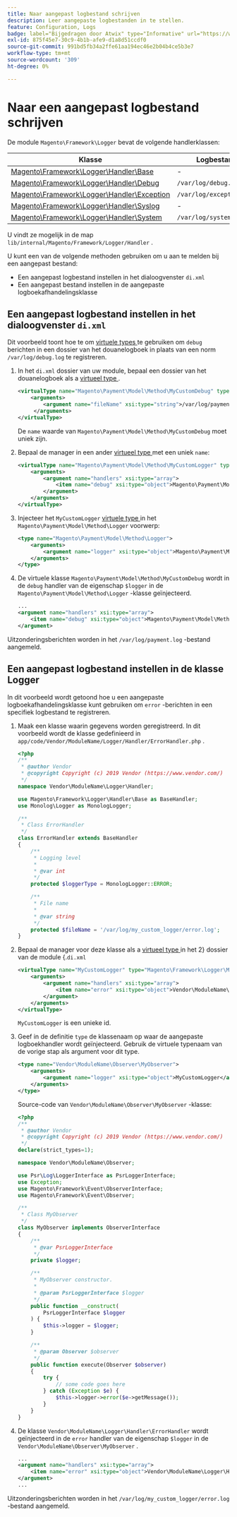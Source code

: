 ```yaml
---
title: Naar aangepast logbestand schrijven
description: Leer aangepaste logbestanden in te stellen.
feature: Configuration, Logs
badge: label="Bijgedragen door Atwix" type="Informative" url="https://www.atwix.com/" tooltip="Atwix"
exl-id: 875f45e7-30c9-4b1b-afe9-d1a8d51ccdf0
source-git-commit: 991bd5fb34a2ffe61aa194ec46e2b04b4ce5b3e7
workflow-type: tm+mt
source-wordcount: '309'
ht-degree: 0%

---
```


# Naar een aangepast logbestand schrijven

De module `Magento\Framework\Logger` bevat de volgende handlerklassen:

| Klasse | Logbestand |
| ----- | -------- |
| [ Magento\Framework\Logger\Handler\Base][base] | - |
| [ Magento\Framework\Logger\Handler\Debug][debug] | `/var/log/debug.log` |
| [ Magento\Framework\Logger\Handler\Exception][exception] | `/var/log/exception.log` |
| [ Magento\Framework\Logger\Handler\Syslog][syslog] | - |
| [ Magento\Framework\Logger\Handler\System][system] | `/var/log/system.log` |

U vindt ze mogelijk in de map `lib/internal/Magento/Framework/Logger/Handler` .

U kunt een van de volgende methoden gebruiken om u aan te melden bij een aangepast bestand:

- Een aangepast logbestand instellen in het dialoogvenster `di.xml`
- Een aangepast bestand instellen in de aangepaste logboekafhandelingsklasse

## Een aangepast logbestand instellen in het dialoogvenster `di.xml`

Dit voorbeeld toont hoe te om [ virtuele types ](https://developer.adobe.com/commerce/php/development/build/dependency-injection-file/#virtual-types) te gebruiken om `debug` berichten in een dossier van het douanelogboek in plaats van een norm `/var/log/debug.log` te registreren.

1. In het `di.xml` dossier van uw module, bepaal een dossier van het douanelogboek als a [ virtueel type ](https://developer.adobe.com/commerce/php/development/build/dependency-injection-file/#virtual-types).

   ```xml
   <virtualType name="Magento\Payment\Model\Method\MyCustomDebug" type="Magento\Framework\Logger\Handler\Base">
       <arguments>
           <argument name="fileName" xsi:type="string">/var/log/payment.log</argument>
        </arguments>
   </virtualType>
   ```

   De `name` waarde van `Magento\Payment\Model\Method\MyCustomDebug` moet uniek zijn.

1. Bepaal de manager in een ander [ virtueel type ](https://developer.adobe.com/commerce/php/development/build/dependency-injection-file/#virtual-types) met een uniek `name`:

   ```xml
   <virtualType name="Magento\Payment\Model\Method\MyCustomLogger" type="Magento\Framework\Logger\Monolog">
       <arguments>
           <argument name="handlers" xsi:type="array">
               <item name="debug" xsi:type="object">Magento\Payment\Model\Method\MyCustomDebug</item>
           </argument>
       </arguments>
   </virtualType>
   ```

1. Injecteer het `MyCustomLogger` [ virtuele type ](https://developer.adobe.com/commerce/php/development/build/dependency-injection-file/#virtual-types) in het `Magento\Payment\Model\Method\Logger` voorwerp:

   ```xml
   <type name="Magento\Payment\Model\Method\Logger">
       <arguments>
           <argument name="logger" xsi:type="object">Magento\Payment\Model\Method\MyCustomLogger</argument>
       </arguments>
   </type>
   ```

1. De virtuele klasse `Magento\Payment\Model\Method\MyCustomDebug` wordt in de `debug` handler van de eigenschap `$logger` in de `Magento\Payment\Model\Method\Logger` -klasse geïnjecteerd.

   ```xml
   ...
   <argument name="handlers" xsi:type="array">
       <item name="debug" xsi:type="object">Magento\Payment\Model\Method\MyCustomDebug</item>
   </argument>
   ```

Uitzonderingsberichten worden in het `/var/log/payment.log` -bestand aangemeld.

## Een aangepast logbestand instellen in de klasse Logger

In dit voorbeeld wordt getoond hoe u een aangepaste logboekafhandelingsklasse kunt gebruiken om `error` -berichten in een specifiek logbestand te registreren.

1. Maak een klasse waarin gegevens worden geregistreerd. In dit voorbeeld wordt de klasse gedefinieerd in `app/code/Vendor/ModuleName/Logger/Handler/ErrorHandler.php` .

   ```php
   <?php
   /**
    * @author Vendor
    * @copyright Copyright (c) 2019 Vendor (https://www.vendor.com/)
    */
   namespace Vendor\ModuleName\Logger\Handler;
   
   use Magento\Framework\Logger\Handler\Base as BaseHandler;
   use Monolog\Logger as MonologLogger;
   
   /**
    * Class ErrorHandler
    */
   class ErrorHandler extends BaseHandler
   {
       /**
        * Logging level
        *
        * @var int
        */
       protected $loggerType = MonologLogger::ERROR;
   
       /**
        * File name
        *
        * @var string
        */
       protected $fileName = '/var/log/my_custom_logger/error.log';
   }
   ```

1. Bepaal de manager voor deze klasse als a [ virtueel type ](https://developer.adobe.com/commerce/php/development/build/dependency-injection-file/#virtual-types) in het 2&rbrace; dossier van de module &lbrace;.`di.xml`

   ```xml
   <virtualType name="MyCustomLogger" type="Magento\Framework\Logger\Monolog">
       <arguments>
           <argument name="handlers" xsi:type="array">
               <item name="error" xsi:type="object">Vendor\ModuleName\Logger\Handler\ErrorHandler</item>
           </argument>
       </arguments>
   </virtualType>
   ```

   `MyCustomLogger` is een unieke id.

1. Geef in de definitie `type` de klassenaam op waar de aangepaste logboekhandler wordt geïnjecteerd. Gebruik de virtuele typenaam van de vorige stap als argument voor dit type.

   ```xml
   <type name="Vendor\ModuleName\Observer\MyObserver">
       <arguments>
           <argument name="logger" xsi:type="object">MyCustomLogger</argument>
       </arguments>
   </type>
   ```

   Source-code van `Vendor\ModuleName\Observer\MyObserver` -klasse:

   ```php
   <?php
   /**
    * @author Vendor
    * @copyright Copyright (c) 2019 Vendor (https://www.vendor.com/)
    */
   declare(strict_types=1);
   
   namespace Vendor\ModuleName\Observer;
   
   use Psr\Log\LoggerInterface as PsrLoggerInterface;
   use Exception;
   use Magento\Framework\Event\ObserverInterface;
   use Magento\Framework\Event\Observer;
   
   /**
    * Class MyObserver
    */
   class MyObserver implements ObserverInterface
   {
       /**
        * @var PsrLoggerInterface
        */
       private $logger;
   
       /**
        * MyObserver constructor.
        *
        * @param PsrLoggerInterface $logger
        */
       public function __construct(
           PsrLoggerInterface $logger
       ) {
           $this->logger = $logger;
       }
   
       /**
        * @param Observer $observer
        */
       public function execute(Observer $observer)
       {
           try {
               // some code goes here
           } catch (Exception $e) {
               $this->logger->error($e->getMessage());
           }
       }
   }
   ```

1. De klasse `Vendor\ModuleName\Logger\Handler\ErrorHandler` wordt geïnjecteerd in de `error` handler van de eigenschap `$logger` in de `Vendor\ModuleName\Observer\MyObserver` .

   ```xml
   ...
   <argument name="handlers" xsi:type="array">
       <item name="error" xsi:type="object">Vendor\ModuleName\Logger\Handler\ErrorHandler</item>
   </argument>
   ...
   ```

Uitzonderingsberichten worden in het `/var/log/my_custom_logger/error.log` -bestand aangemeld.

<!-- link definitions -->

[base]: https://github.com/magento/magento2/blob/2.4/lib/internal/Magento/Framework/Logger/Handler/Base.php
[debug]: https://github.com/magento/magento2/blob/2.4/lib/internal/Magento/Framework/Logger/Handler/Debug.php
[exception]: https://github.com/magento/magento2/blob/2.4/lib/internal/Magento/Framework/Logger/Handler/Exception.php
[syslog]: https://github.com/magento/magento2/blob/2.4/lib/internal/Magento/Framework/Logger/Handler/Syslog.php
[system]: https://github.com/magento/magento2/blob/2.4/lib/internal/Magento/Framework/Logger/Handler/System.php
